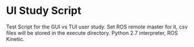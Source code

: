 # UI Study Script


Test Script for the GUI vs TUI user study. Set ROS remote master for it, csv files will be stored in the execute directory. Python 2.7 interpreter, ROS Kinetic.
